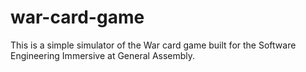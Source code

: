 # war-card-game
This is a simple simulator of the War card game built for the Software Engineering Immersive at General Assembly.
